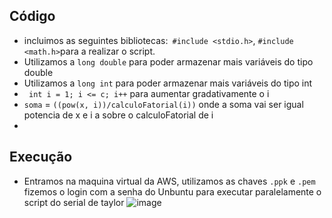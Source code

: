 ## Código
- incluimos as seguintes bibliotecas:` #include <stdio.h>`, `#include <math.h>`para a realizar o script.
- Utilizamos a `long double` para poder armazenar mais variáveis do tipo double 
- Utilizamos a `long int` para poder armazenar mais variáveis do tipo int
- ` int i = 1; i <= c; i++` para aumentar gradativamente o i
- `soma` = `((pow(x, i))/calculoFatorial(i))` onde a soma vai ser igual potencia de x e i a sobre o calculoFatorial de i
- 


## Execução

- Entramos na maquina virtual da AWS, utilizamos as chaves `.ppk` e `.pem` fizemos o login com a senha do Unbuntu para executar paralelamente o script do serial de taylor 
![image](https://user-images.githubusercontent.com/80297158/195467860-209785b3-7d95-4e3c-bebf-6db97f7e3fd3.png)

